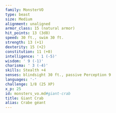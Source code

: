 ```yaml
---
family: MonsterVO
type: beast
size: Medium
alignment: unaligned
armor_class: 15 (natural armor)
hit_points: 13 (3d8)
speed: 30 ft., swim 30 ft.
strength: 13 (+1)
dexterity: 15 (+2)
constitution: 11 (+0)
intelligence: ' 1 (-5)'
wisdom: ' 9 (-1)'
charisma: ' 3 (-4)'
skills: Stealth +4
senses: blindsight 30 ft., passive Perception 9
languages: '-'
challenge: 1/8 (25 XP)
x_p: 25
id: monsters_vo.md#giant-crab
title: Giant Crab
alias: Crabe géant
---
```


